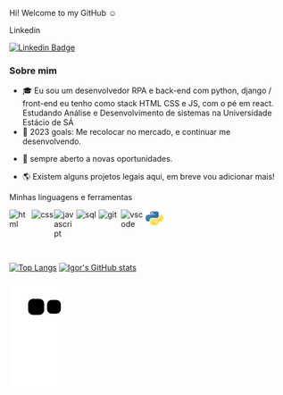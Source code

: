 Hi! Welcome to my GitHub :relaxed:

Linkedin 
 
[![Linkedin Badge](https://img.shields.io/badge/-Igor%20Freitas-6633cc?style=flat-square&logo=Linkedin&logoColor=white&link=https://https://www.linkedin.com/in/igor-freitas-b91064142//)](https://www.linkedin.com/in/igor-freitas-b91064142/) 




### Sobre mim

- :mortar_board: Eu sou um desenvolvedor RPA e back-end com python, django / front-end eu tenho como stack HTML CSS e JS, com o pé em react.  Estudando Análise e Desenvolvimento de sistemas na Universidade Estácio de SÁ
- :confetti_ball: 2023 goals: Me recolocar no mercado, e continuar me desenvolvendo.
* :mag_right: sempre aberto a novas oportunidades.
- :earth_americas: Existem alguns projetos legais aqui, em breve vou adicionar mais!




Minhas linguagens  e ferramentas 

<img align="left" width="40px" alt="html" src="https://user-images.githubusercontent.com/77635828/113378137-a16ced00-934c-11eb-9096-250ed891a91a.png">
<img align="left" width="40px" alt="css" src="https://user-images.githubusercontent.com/77635828/113378216-dbd68a00-934c-11eb-83f3-9745fd7afacc.png">
<img align="left" width="40px" alt="javascript" src="https://user-images.githubusercontent.com/77635828/113378444-6b7c3880-934d-11eb-805d-42e40554e0af.png">
<img align="left" width="40px" alt="sql" src="https://user-images.githubusercontent.com/77635828/113378580-bdbd5980-934d-11eb-9867-22af7cecf00c.png">
<img align="left" width="40px" alt="git" src="https://user-images.githubusercontent.com/77635828/113378614-d7f73780-934d-11eb-8a16-ec79486a7032.png">
<img align="left" width="40px" alt="vscode" src="https://user-images.githubusercontent.com/77635828/113379292-7a63ea80-934f-11eb-9a2a-e17485badcf8.png">
<img align="center" alt="wyt-Python" height="30" width="40" src="https://raw.githubusercontent.com/devicons/devicon/master/icons/python/python-original.svg">
<br>
<br>
<br>
<br>


[![Top Langs](https://github-readme-stats.vercel.app/api/top-langs/?username=igorandrade1&show_icons=true&theme=tokyonight)](https://github.com/Igorandrade1/github-readme-stats)
[![Igor's GitHub stats](https://github-readme-stats.vercel.app/api?username=igorandrade1&show_icons=true&theme=tokyonight)](https://github.com/Igorandrade1/github-readme-stats)


  ![Snake animation](https://github.com/rafaballerini/rafaballerini/blob/output/github-contribution-grid-snake.svg)





